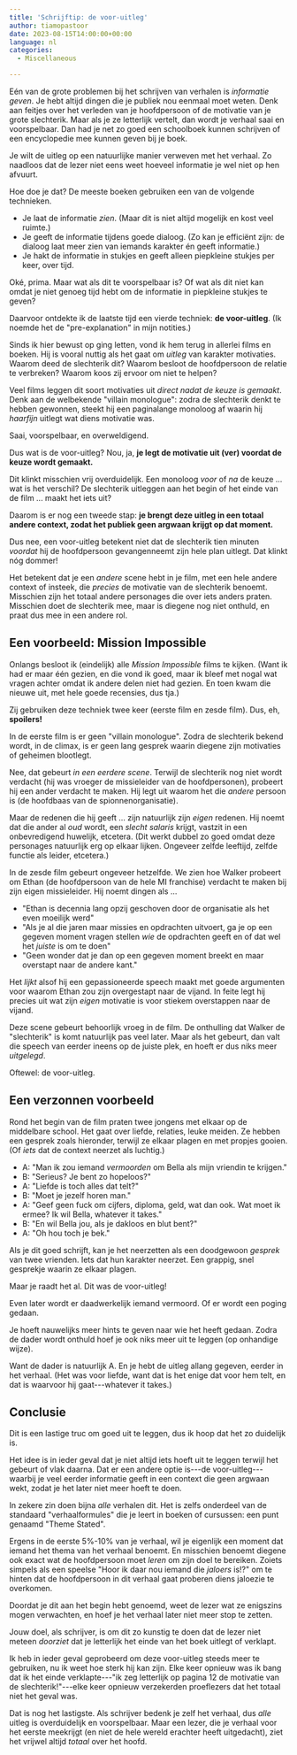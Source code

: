 ```yaml
---
title: 'Schrijftip: de voor-uitleg'
author: tiamopastoor
date: 2023-08-15T14:00:00+00:00
language: nl
categories:
  - Miscellaneous

---
```

Eén van de grote problemen bij het schrijven van verhalen is _informatie geven_. Je hebt altijd dingen die je publiek nou eenmaal moet weten. Denk aan feitjes over het verleden van je hoofdpersoon of de motivatie van je grote slechterik. Maar als je ze letterlijk vertelt, dan wordt je verhaal saai en voorspelbaar. Dan had je net zo goed een schoolboek kunnen schrijven of een encyclopedie mee kunnen geven bij je boek.

Je wilt de uitleg op een natuurlijke manier verweven met het verhaal. Zo naadloos dat de lezer niet eens weet hoeveel informatie je wel niet op hen afvuurt.

Hoe doe je dat? De meeste boeken gebruiken een van de volgende technieken.

  * Je laat de informatie _zien_. (Maar dit is niet altijd mogelijk en kost veel ruimte.)
  * Je geeft de informatie tijdens goede dialoog. (Zo kan je efficiënt zijn: de dialoog laat meer zien van iemands karakter én geeft informatie.)
  * Je hakt de informatie in stukjes en geeft alleen piepkleine stukjes per keer, over tijd.

Oké, prima. Maar wat als dit te voorspelbaar is? Of wat als dit niet kan omdat je niet genoeg tijd hebt om de informatie in piepkleine stukjes te geven?

Daarvoor ontdekte ik de laatste tijd een vierde techniek: **de voor-uitleg**. (Ik noemde het de "pre-explanation" in mijn notities.)

Sinds ik hier bewust op ging letten, vond ik hem terug in allerlei films en boeken. Hij is vooral nuttig als het gaat om _uitleg_ van karakter motivaties. Waarom deed de slechterik dit? Waarom besloot de hoofdpersoon de relatie te verbreken? Waarom koos zij ervoor om niet te helpen?

Veel films leggen dit soort motivaties uit _direct nadat de keuze is gemaakt_. Denk aan de welbekende "villain monologue": zodra de slechterik denkt te hebben gewonnen, steekt hij een paginalange monoloog af waarin hij _haarfijn_ uitlegt wat diens motivatie was. 

Saai, voorspelbaar, en overweldigend.

Dus wat is de voor-uitleg? Nou, ja, **je legt de motivatie uit (ver) voordat de keuze wordt gemaakt.**

Dit klinkt misschien vrij overduidelijk. Een monoloog _voor_ of _na_ de keuze ... wat is het verschil? De slechterik uitleggen aan het begin of het einde van de film ... maakt het iets uit?

Daarom is er nog een tweede stap: **je brengt deze uitleg in een totaal andere context, zodat het publiek geen argwaan krijgt op dat moment.**

Dus nee, een voor-uitleg betekent niet dat de slechterik tien minuten _voordat_ hij de hoofdpersoon gevangenneemt zijn hele plan uitlegt. Dat klinkt nóg dommer! 

Het betekent dat je een _andere_ scene hebt in je film, met een hele andere context of insteek, die _precies_ de motivatie van de slechterik benoemt. Misschien zijn het totaal andere personages die over iets anders praten. Misschien doet de slechterik mee, maar is diegene nog niet onthuld, en praat dus mee in een andere rol.

## Een voorbeeld: Mission Impossible

Onlangs besloot ik (eindelijk) alle _Mission Impossible_ films te kijken. (Want ik had er maar één gezien, en die vond ik goed, maar ik bleef met nogal wat vragen achter omdat ik andere delen niet had gezien. En toen kwam die nieuwe uit, met hele goede recensies, dus tja.)

Zij gebruiken deze techniek twee keer (eerste film en zesde film). Dus, eh, **spoilers!**

In de eerste film is er geen "villain monologue". Zodra de slechterik bekend wordt, in de climax, is er geen lang gesprek waarin diegene zijn motivaties of geheimen blootlegt.

Nee, dat gebeurt _in een eerdere scene_. Terwijl de slechterik nog niet wordt verdacht (hij was vroeger de missieleider van de hoofdpersonen), probeert hij een ander verdacht te maken. Hij legt uit waarom het die _andere_ persoon is (de hoofdbaas van de spionnenorganisatie). 

Maar de redenen die hij geeft ... zijn natuurlijk zijn _eigen_ redenen. Hij noemt dat die ander al _oud_ wordt, een _slecht salaris_ krijgt, vastzit in een onbevredigend huwelijk, etcetera. (Dit werkt dubbel zo goed omdat deze personages natuurlijk erg op elkaar lijken. Ongeveer zelfde leeftijd, zelfde functie als leider, etcetera.)

In de zesde film gebeurt ongeveer hetzelfde. We zien hoe Walker probeert om Ethan (de hoofdpersoon van de hele MI franchise) verdacht te maken bij zijn eigen missieleider. Hij noemt dingen als ...

  * "Ethan is decennia lang opzij geschoven door de organisatie als het even moeilijk werd"
  * "Als je al die jaren maar missies en opdrachten uitvoert, ga je op een gegeven moment vragen stellen _wie_ de opdrachten geeft en of dat wel het _juiste_ is om te doen"
  * "Geen wonder dat je dan op een gegeven moment breekt en maar overstapt naar de andere kant."

Het _lijkt_ alsof hij een gepassioneerde speech maakt met goede argumenten voor waarom Ethan zou zijn overgestapt naar de vijand. In feite legt hij precies uit wat zijn _eigen_ motivatie is voor stiekem overstappen naar de vijand.

Deze scene gebeurt behoorlijk vroeg in de film. De onthulling dat Walker de "slechterik" is komt natuurlijk pas veel later. Maar als het gebeurt, dan valt die speech van eerder ineens op de juiste plek, en hoeft er dus niks meer _uitgelegd_.

Oftewel: de voor-uitleg.

## Een verzonnen voorbeeld

Rond het begin van de film praten twee jongens met elkaar op de middelbare school. Het gaat over liefde, relaties, leuke meiden. Ze hebben een gesprek zoals hieronder, terwijl ze elkaar plagen en met propjes gooien. (Of _iets_ dat de context neerzet als luchtig.)

  * A: "Man ik zou iemand _vermoorden_ om Bella als mijn vriendin te krijgen." 
  * B: "Serieus? Je bent zo hopeloos?"
  * A: "Liefde is toch alles dat telt?"
  * B: "Moet je jezelf horen man."
  * A: "Geef geen fuck om cijfers, diploma, geld, wat dan ook. Wat moet ik ermee? Ik wil Bella, whatever it takes."
  * B: "En wil Bella jou, als je dakloos en blut bent?"
  * A: "Oh hou toch je bek."

Als je dit goed schrijft, kan je het neerzetten als een doodgewoon _gesprek_ van twee vrienden. Iets dat hun karakter neerzet. Een grappig, snel gesprekje waarin ze elkaar plagen.

Maar je raadt het al. Dit was de voor-uitleg!

Even later wordt er daadwerkelijk iemand vermoord. Of er wordt een poging gedaan. 

Je hoeft nauwelijks meer hints te geven naar wie het heeft gedaan. Zodra de dader wordt onthuld hoef je ook niks meer uit te leggen (op onhandige wijze).

Want de dader is natuurlijk A. En je hebt de uitleg allang gegeven, eerder in het verhaal. (Het was voor liefde, want dat is het enige dat voor hem telt, en dat is waarvoor hij gaat---whatever it takes.)

## Conclusie

Dit is een lastige truc om goed uit te leggen, dus ik hoop dat het zo duidelijk is.

Het idee is in ieder geval dat je niet altijd iets hoeft uit te leggen terwijl het gebeurt of vlak daarna. Dat er een andere optie is---de voor-uitleg---waarbij je veel eerder informatie geeft in een context die geen argwaan wekt, zodat je het later niet meer hoeft te doen.

In zekere zin doen bijna _alle_ verhalen dit. Het is zelfs onderdeel van de standaard "verhaalformules" die je leert in boeken of cursussen: een punt genaamd "Theme Stated". 

Ergens in de eerste 5%-10% van je verhaal, wil je eigenlijk een moment dat iemand het thema van het verhaal benoemt. En misschien benoemt diegene ook exact wat de hoofdpersoon moet _leren_ om zijn doel te bereiken. Zoiets simpels als een speelse "Hoor ik daar nou iemand die _jaloers_ is!?" om te hinten dat de hoofdpersoon in dit verhaal gaat proberen diens jaloezie te overkomen.

Doordat je dit aan het begin hebt genoemd, weet de lezer wat ze enigszins mogen verwachten, en hoef je het verhaal later niet meer stop te zetten.

Jouw doel, als schrijver, is om dit zo kunstig te doen dat de lezer niet meteen _doorziet_ dat je letterlijk het einde van het boek uitlegt of verklapt.

Ik heb in ieder geval geprobeerd om deze voor-uitleg steeds meer te gebruiken, nu ik weet hoe sterk hij kan zijn. Elke keer opnieuw was ik bang dat ik het einde verklapte---"ik zeg letterlijk op pagina 12 de motivatie van de slechterik!"---elke keer opnieuw verzekerden proeflezers dat het totaal niet het geval was. 

Dat is nog het lastigste. Als schrijver bedenk je zelf het verhaal, dus _alle_ uitleg is overduidelijk en voorspelbaar. Maar een lezer, die je verhaal voor het eerste meekrijgt (en niet de hele wereld erachter heeft uitgedacht), ziet het vrijwel altijd _totaal_ over het hoofd.